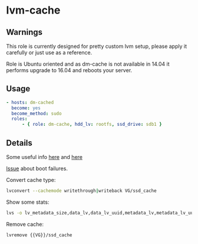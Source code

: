 # lvm-cache

## Warnings

This role is currently designed for pretty custom lvm setup, please apply it carefully or just use as a reference.

Role is Ubuntu oriented and as dm-cache is not available in 14.04 it performs upgrade to 16.04 and reboots your server.

## Usage

```yml
- hosts: dm-cached
  become: yes
  become_method: sudo
  roles:
      - { role: dm-cache, hdd_lv: rootfs, ssd_drive: sdb1 }
```

## Details

Some useful info [here](https://storageapis.wordpress.com/2015/03/20/bcache-and-vs-lvm-cache/) and [here](https://bugs.launchpad.net/ubuntu/+source/lvm2/+bug/1423796)

[Issue](http://askubuntu.com/questions/736532/lvmcache-failed-to-boot-device-mapper-cache-policy-unknown-policy-type) about boot failures.

Convert cache type:

```bash
lvconvert --cachemode writethrough|writeback VG/ssd_cache
```

Show some stats:

```bash
lvs -o lv_metadata_size,data_lv,data_lv_uuid,metadata_lv,metadata_lv_uuid,cache_total_blocks,cache_used_blocks,cache_dirty_blocks,cache_read_hits,cache_read_misses,cache_write_hits,cache_write_misses,cachemode,cache_policy,cache_settings
```

Remove cache:
```
lvremove {{VG}}/ssd_cache
````
